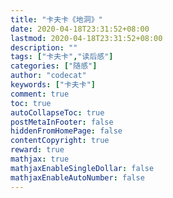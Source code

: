 ```yaml
---
title: "卡夫卡《地洞》"
date: 2020-04-18T23:31:52+08:00
lastmod: 2020-04-18T23:31:52+08:00
description: ""
tags: ["卡夫卡","读后感"]
categories: ["随感"]
author: "codecat"
keywords: ["卡夫卡"]
comment: true
toc: true
autoCollapseToc: true
postMetaInFooter: false
hiddenFromHomePage: false
contentCopyright: true
reward: true
mathjax: true
mathjaxEnableSingleDollar: false
mathjaxEnableAutoNumber: false
---
```


